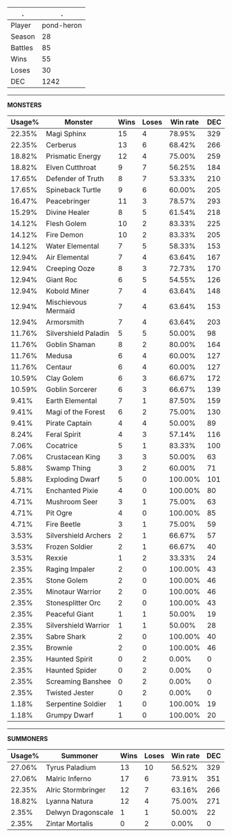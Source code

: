 .|.
|-|-
Player|pond-heron
Season|28
Battles|85
Wins|55
Loses|30
DEC|1242

---
**MONSTERS**

Usage%|Monster|Wins|Loses|Win rate|DEC|
-|-|-|-|-|-|
22.35%|Magi Sphinx|15|4|78.95%|329|
22.35%|Cerberus|13|6|68.42%|266|
18.82%|Prismatic Energy|12|4|75.00%|259|
18.82%|Elven Cutthroat|9|7|56.25%|184|
17.65%|Defender of Truth|8|7|53.33%|210|
17.65%|Spineback Turtle|9|6|60.00%|205|
16.47%|Peacebringer|11|3|78.57%|293|
15.29%|Divine Healer|8|5|61.54%|218|
14.12%|Flesh Golem|10|2|83.33%|225|
14.12%|Fire Demon|10|2|83.33%|205|
14.12%|Water Elemental|7|5|58.33%|153|
12.94%|Air Elemental|7|4|63.64%|167|
12.94%|Creeping Ooze|8|3|72.73%|170|
12.94%|Giant Roc|6|5|54.55%|126|
12.94%|Kobold Miner|7|4|63.64%|148|
12.94%|Mischievous Mermaid|7|4|63.64%|153|
12.94%|Armorsmith|7|4|63.64%|203|
11.76%|Silvershield Paladin|5|5|50.00%|98|
11.76%|Goblin Shaman|8|2|80.00%|164|
11.76%|Medusa|6|4|60.00%|127|
11.76%|Centaur|6|4|60.00%|127|
10.59%|Clay Golem|6|3|66.67%|172|
10.59%|Goblin Sorcerer|6|3|66.67%|139|
9.41%|Earth Elemental|7|1|87.50%|159|
9.41%|Magi of the Forest|6|2|75.00%|130|
9.41%|Pirate Captain|4|4|50.00%|89|
8.24%|Feral Spirit|4|3|57.14%|116|
7.06%|Cocatrice|5|1|83.33%|100|
7.06%|Crustacean King|3|3|50.00%|63|
5.88%|Swamp Thing|3|2|60.00%|71|
5.88%|Exploding Dwarf|5|0|100.00%|101|
4.71%|Enchanted Pixie|4|0|100.00%|80|
4.71%|Mushroom Seer|3|1|75.00%|63|
4.71%|Pit Ogre|4|0|100.00%|85|
4.71%|Fire Beetle|3|1|75.00%|59|
3.53%|Silvershield Archers|2|1|66.67%|57|
3.53%|Frozen Soldier|2|1|66.67%|40|
3.53%|Rexxie|1|2|33.33%|24|
2.35%|Raging Impaler|2|0|100.00%|43|
2.35%|Stone Golem|2|0|100.00%|46|
2.35%|Minotaur Warrior|2|0|100.00%|46|
2.35%|Stonesplitter Orc|2|0|100.00%|43|
2.35%|Peaceful Giant|1|1|50.00%|19|
2.35%|Silvershield Warrior|1|1|50.00%|28|
2.35%|Sabre Shark|2|0|100.00%|40|
2.35%|Brownie|2|0|100.00%|46|
2.35%|Haunted Spirit|0|2|0.00%|0|
2.35%|Haunted Spider|0|2|0.00%|0|
2.35%|Screaming Banshee|0|2|0.00%|0|
2.35%|Twisted Jester|0|2|0.00%|0|
1.18%|Serpentine Soldier|1|0|100.00%|19|
1.18%|Grumpy Dwarf|1|0|100.00%|20|

---
**SUMMONERS**

Usage%|Summoner|Wins|Loses|Win rate|DEC|
-|-|-|-|-|-|
27.06%|Tyrus Paladium|13|10|56.52%|329|
27.06%|Malric Inferno|17|6|73.91%|351|
22.35%|Alric Stormbringer|12|7|63.16%|266|
18.82%|Lyanna Natura|12|4|75.00%|271|
2.35%|Delwyn Dragonscale|1|1|50.00%|22|
2.35%|Zintar Mortalis|0|2|0.00%|0|

